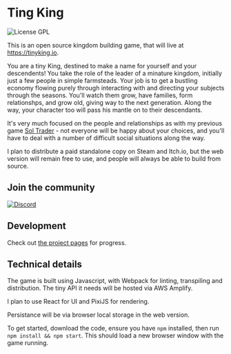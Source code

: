 # Ting King

![License GPL](https://img.shields.io/github/license/chrismdp/tinyking?color=brightgreen)

This is an open source kingdom building game, that will live at https://tinyking.io.

You are a tiny King, destined to make a name for yourself and your descendents! You take the role of the leader of a minature kingdom, initially just a few people in simple farmsteads. Your job is to get a bustling economy flowing purely through interacting with and directing your subjects through the seasons. You'll watch them grow, have families, form relationshps, and grow old, giving way to the next generation. Along the way, your character too will pass his mantle on to their descendants.

It's very much focused on the people and relationships as with my previous game [Sol Trader](https://soltrader.net/) - not everyone will be happy about your choices, and you'll have to deal with a number of difficult social situations along the way.

I plan to distribute a paid standalone copy on Steam and Itch.io, but the web version will remain free to use, and people will always be able to build from source.

## Join the community

[![Discord](https://img.shields.io/discord/731912590489288795?color=blue&label=discord)](https://discord.gg/ZgXcVyn)

## Development

Check out [the project pages](https://github.com/chrismdp/tinyking/projects/) for progress.

## Technical details

The game is built using Javascript, with Webpack for linting, transpiling and distribution. The tiny API it needs will be hosted via AWS Amplify.

I plan to use React for UI and PixiJS for rendering.

Persistance will be via browser local storage in the web version.

To get started, download the code, ensure you have `npm` installed, then run `npm install && npm start`. This should load a new browser window with the game running.
